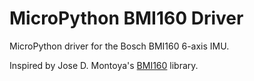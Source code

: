# MicroPython BMI160 Driver

MicroPython driver for the Bosch BMI160 6-axis IMU.

Inspired by Jose D. Montoya's [BMI160](https://github.com/jposada202020/MicroPython_BMI160)
library.

